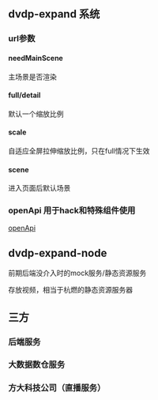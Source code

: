 ## dvdp-expand 系统

### url参数

#### needMainScene
主场景是否渲染

#### full/detail
默认一个缩放比例

#### scale
自适应全屏拉伸缩放比例，只在full情况下生效

#### scene
进入页面后默认场景

### openApi 用于hack和特殊组件使用
[openApi]('./src/openApi/README.md')

## dvdp-expand-node 
前期后端没介入时的mock服务/静态资源服务

存放视频，相当于杭燃的静态资源服务器

## 三方

### 后端服务

### 大数据数仓服务

### 方大科技公司（直播服务）
